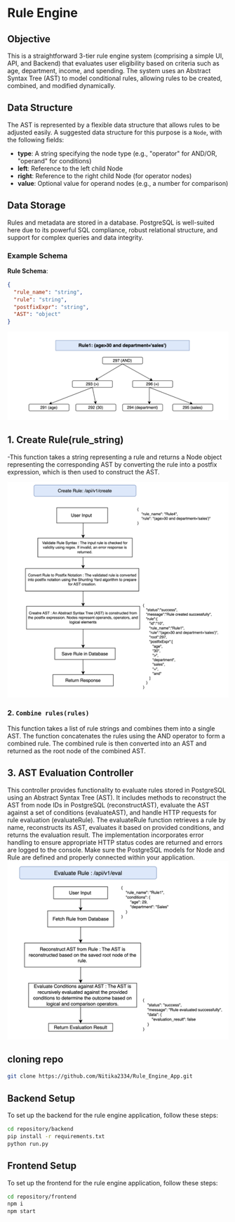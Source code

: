 # Rule Engine

## Objective

This is a straightforward 3-tier rule engine system (comprising a simple UI, API, and Backend) that evaluates user eligibility based on criteria such as age, department, income, and spending. The system uses an Abstract Syntax Tree (AST) to model conditional rules, allowing rules to be created, combined, and modified dynamically.

## Data Structure

The AST is represented by a flexible data structure that allows rules to be adjusted easily. A suggested data structure for this purpose is a `Node`, with the following fields:

- **type**: A string specifying the node type (e.g., "operator" for AND/OR, "operand" for conditions)
- **left**: Reference to the left child Node
- **right**: Reference to the right child Node (for operator nodes)
- **value**: Optional value for operand nodes (e.g., a number for comparison)

## Data Storage

Rules and metadata are stored in a database. PostgreSQL is well-suited here due to its powerful SQL compliance, robust relational structure, and support for complex queries and data integrity.

### Example Schema

**Rule Schema**:
```json
{
  "rule_name": "string",
  "rule": "string",
  "postfixExpr": "string",
  "AST": "object"
}
```
![tree diagram](tree.png)

## 1. Create Rule(rule_string) 

-This function takes a string representing a rule and returns a Node object representing the corresponding AST by converting the rule into a postfix expression, which is then used to construct the AST.

![create_rule logical diagram](create.png)

### 2. `Combine rules(rules)`
This function takes a list of rule strings and combines them into a single AST. The function concatenates the rules using the AND operator to form a combined rule. The combined rule is then converted into an AST and returned as the root node of the combined AST.

## 3. AST Evaluation Controller

This controller provides functionality to evaluate rules stored in PostgreSQL using an Abstract Syntax Tree (AST). It includes methods to reconstruct the AST from node IDs in PostgreSQL (reconstructAST), evaluate the AST against a set of conditions (evaluateAST), and handle HTTP requests for rule evaluation (evaluateRule). The evaluateRule function retrieves a rule by name, reconstructs its AST, evaluates it based on provided conditions, and returns the evaluation result. The implementation incorporates error handling to ensure appropriate HTTP status codes are returned and errors are logged to the console. Make sure the PostgreSQL models for Node and Rule are defined and properly connected within your application.
![create_rule logical diagram](evaluate.png)

## cloning repo

```bash
git clone https://github.com/Nitika2334/Rule_Engine_App.git
```

## Backend Setup

To set up the backend for the rule engine application, follow these steps:

   ```bash
   cd repository/backend
   pip install -r requirements.txt
   python run.py
   ```


## Frontend Setup

To set up the frontend for the rule engine application, follow these steps:

   ```bash
   cd repository/frontend
   npm i
   npm start
   ```
